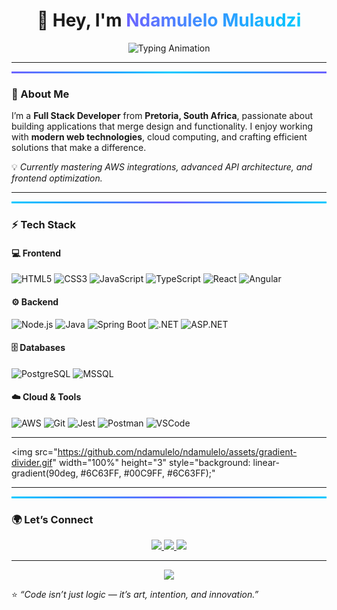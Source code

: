 <!-- Profile Header -->

<h1 align="center">
  👋 Hey, I'm <span style="background: linear-gradient(90deg, #6C63FF, #00C9FF); -webkit-background-clip: text; color: transparent;">Ndamulelo Mulaudzi</span>
</h1>

<p align="center">
  <img src="https://readme-typing-svg.herokuapp.com?font=Poppins&weight=500&size=22&pause=1000&color=6C63FF&center=true&vCenter=true&width=500&lines=Full+Stack+Developer;Cloud+and+Web+Engineer;Creative+Thinker;Lifelong+Learner+🚀" alt="Typing Animation" />
</p>

---

<img src="https://github.com/ndamulelo/ndamulelo/assets/gradient-divider.gif" width="100%" height="3" style="background: linear-gradient(90deg, #6C63FF, #00C9FF, #6C63FF);" />

### 🧠 About Me

I’m a **Full Stack Developer** from **Pretoria, South Africa**, passionate about building applications that merge design and functionality.
I enjoy working with **modern web technologies**, cloud computing, and crafting efficient solutions that make a difference.

💡 *Currently mastering AWS integrations, advanced API architecture, and frontend optimization.*

---

<img src="https://github.com/ndamulelo/ndamulelo/assets/gradient-divider.gif" width="100%" height="3" style="background: linear-gradient(90deg, #00C9FF, #6C63FF, #00C9FF);" />

### ⚡ Tech Stack

#### 💻 Frontend

![HTML5](https://img.shields.io/badge/HTML5-%23E34F26.svg?style=for-the-badge\&logo=html5\&logoColor=white)
![CSS3](https://img.shields.io/badge/CSS3-%231572B6.svg?style=for-the-badge\&logo=css3\&logoColor=white)
![JavaScript](https://img.shields.io/badge/JavaScript-%23F7E017.svg?style=for-the-badge\&logo=javascript\&logoColor=black)
![TypeScript](https://img.shields.io/badge/TypeScript-%232F74C0.svg?style=for-the-badge\&logo=typescript\&logoColor=white)
![React](https://img.shields.io/badge/React-%2361DAFB.svg?style=for-the-badge\&logo=react\&logoColor=black)
![Angular](https://img.shields.io/badge/Angular-%23DD0031.svg?style=for-the-badge\&logo=angular\&logoColor=white)

#### ⚙️ Backend

![Node.js](https://img.shields.io/badge/Node.js-%233C873A.svg?style=for-the-badge\&logo=node.js\&logoColor=white)
![Java](https://img.shields.io/badge/Java-%23ED8B00.svg?style=for-the-badge\&logo=openjdk\&logoColor=white)
![Spring Boot](https://img.shields.io/badge/Spring_Boot-%236DB33F.svg?style=for-the-badge\&logo=spring-boot\&logoColor=white)
![.NET](https://img.shields.io/badge/.NET-%23512BD4.svg?style=for-the-badge\&logo=dotnet\&logoColor=white)
![ASP.NET](https://img.shields.io/badge/ASP.NET-%2368217A.svg?style=for-the-badge\&logo=dotnet\&logoColor=white)

#### 🗄️ Databases

![PostgreSQL](https://img.shields.io/badge/PostgreSQL-%23316192.svg?style=for-the-badge\&logo=postgresql\&logoColor=white)
![MSSQL](https://img.shields.io/badge/SQL_Server-%23CC2927.svg?style=for-the-badge\&logo=microsoftsqlserver\&logoColor=white)

#### ☁️ Cloud & Tools

![AWS](https://img.shields.io/badge/AWS-%23232F3E.svg?style=for-the-badge\&logo=amazonaws\&logoColor=white)
![Git](https://img.shields.io/badge/Git-%23F05032.svg?style=for-the-badge\&logo=git\&logoColor=white)
![Jest](https://img.shields.io/badge/Jest-%23C21325.svg?style=for-the-badge\&logo=jest\&logoColor=white)
![Postman](https://img.shields.io/badge/Postman-%23FF6C37.svg?style=for-the-badge\&logo=postman\&logoColor=white)
![VSCode](https://img.shields.io/badge/VS_Code-%23007ACC.svg?style=for-the-badge\&logo=visualstudiocode\&logoColor=white)

---

<img src="https://github.com/ndamulelo/ndamulelo/assets/gradient-divider.gif" width="100%" height="3" style="background: linear-gradient(90deg, #6C63FF, #00C9FF, #6C63FF);" 

---

<img src="https://github.com/ndamulelo/ndamulelo/assets/gradient-divider.gif" width="100%" height="3" style="background: linear-gradient(90deg, #00C9FF, #6C63FF, #00C9FF);" />

### 🌍 Let’s Connect

<p align="center">
  <a href="mailto:ndamulel.mulaudzi@gmail.com">
    <img src="https://img.shields.io/badge/Email-D14836?style=for-the-badge&logo=gmail&logoColor=white" />
  </a>
  <a href="https://www.linkedin.com/in/ndamumulaudzi/">
    <img src="https://img.shields.io/badge/LinkedIn-%230077B5.svg?style=for-the-badge&logo=linkedin&logoColor=white" />
  </a>
  <a href="https://github.com/ndamulelo">
    <img src="https://img.shields.io/badge/GitHub-%23181717.svg?style=for-the-badge&logo=github&logoColor=white" />
  </a>
</p>

---

<p align="center">
  <img src="https://capsule-render.vercel.app/api?type=waving&height=100&color=gradient&customColorList=6,12,21,24,32&section=footer"/>
</p>

⭐ *“Code isn’t just logic — it’s art, intention, and innovation.”*
